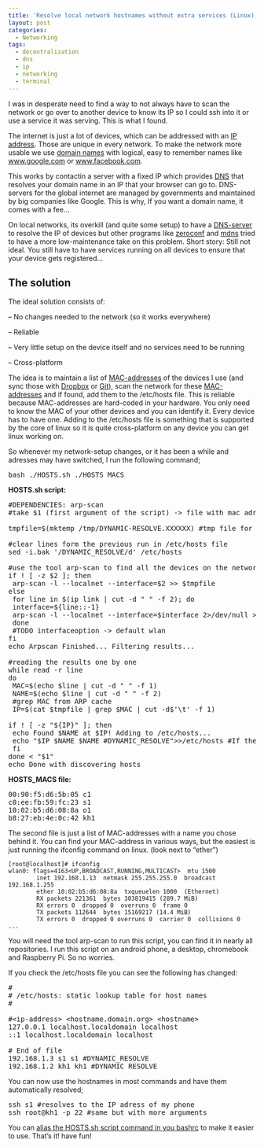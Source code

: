 ```yaml
---
title: 'Resolve local network hostnames without extra services (Linux)'
layout: post
categories:
  - Networking
tags:
  - decentralization
  - dns
  - ip
  - networking
  - terminal
---
```

I was in desperate need to find a way to not always have to scan the network or go over to another device to know its IP so I could ssh into it or use a service it was serving. This is what I found.

The internet is just a lot of devices, which can be addressed with an [IP address](https://en.wikipedia.org/wiki/IP_address). Those are unique in every network. To make the network more usable we use [domain names](https://en.wikipedia.org/wiki/Domain_name) with logical, easy to remember names like www.google.com or www.facebook.com.

This works by contactin a server with a fixed IP which provides [DNS](https://nl.wikipedia.org/wiki/Domain_Name_System) that resolves your domain name in an IP that your browser can go to. DNS-servers for the global internet are managed by governments and maintained by big companies like Google. This is why, If you want a domain name, it comes with a fee&#8230;

On local networks, its overkill (and quite some setup) to have a [DNS-server](https://www.lifewire.com/what-is-a-dns-server-2625854) to resolve the IP of devices but other programs like [zeroconf](https://nl.wikipedia.org/wiki/Zeroconf) and [mdns](https://en.wikipedia.org/wiki/Multicast_DNS) tried to have a more low-maintenance take on this problem. Short story: Still not ideal. You still have to have services running on all devices to ensure that your device gets registered&#8230;

## The solution

The ideal solution consists of:
  
&#8211; No changes needed to the network (so it works everywhere)
  
&#8211; Reliable
  
&#8211; Very little setup on the device itself and no services need to be running
  
&#8211; Cross-platform

The idea is to maintain a list of [MAC-addresses](https://en.wikipedia.org/wiki/MAC_address) of the devices I use (and sync those with [Dropbox](https://www.dropbox.com/) or [Git](https://git-scm.com/)), scan the network for these [MAC-addresses](https://en.wikipedia.org/wiki/MAC_address) and if found, add them to the /etc/hosts file. This is reliable because MAC-addresses are hard-coded in your hardware. You only need to know the MAC of your other devices and you can identify it. Every device has to have one. Adding to the /etc/hosts file is something that is supported by the core of linux so it is quite cross-platform on any device you can get linux working on.

So whenever my network-setup changes, or it has been a while and adresses may have switched, I run the following command;

<pre>bash ./HOSTS.sh ./HOSTS_MACS</pre>

**HOSTS.sh script:**

<pre>#DEPENDENCIES: arp-scan
#take $1 (first argument of the script) -&gt; file with mac adresses + hostname

tmpfile=$(mktemp /tmp/DYNAMIC-RESOLVE.XXXXXX) #tmp file for temporary results

#clear lines form the previous run in /etc/hosts file
sed -i.bak '/DYNAMIC_RESOLVE/d' /etc/hosts

#use the tool arp-scan to find all the devices on the network
if ! [ -z $2 ]; then
 arp-scan -l --localnet --interface=$2 &gt;&gt; $tmpfile
else
 for line in $(ip link | cut -d " " -f 2); do
 interface=${line::-1}
 arp-scan -l --localnet --interface=$interface 2&gt;/dev/null &gt;&gt; $tmpfile
 done
 #TODO interfaceoption -&gt; default wlan
fi
echo Arpscan Finished... Filtering results...

#reading the results one by one
while read -r line
do
 MAC=$(echo $line | cut -d " " -f 1)
 NAME=$(echo $line | cut -d " " -f 2)
 #grep MAC from ARP cache
 IP=$(cat $tmpfile | grep $MAC | cut -d$'\t' -f 1)

if ! [ -z "${IP}" ]; then
 echo Found $NAME at $IP! Adding to /etc/hosts...
 echo "$IP $NAME $NAME #DYNAMIC_RESOLVE"&gt;&gt;/etc/hosts #If the MAC is found, add to the /etc/hosts file
 fi 
done &lt; "$1"
echo Done with discovering hosts</pre>

**HOSTS_MACS file:**

<pre>00:90:f5:d6:5b:05 c1
c0:ee:fb:59:fc:23 s1
10:02:b5:d6:08:8a o1
b8:27:eb:4e:0c:42 kh1</pre>

The second file is just a list of MAC-addresses with a name you chose behind it. You can find your MAC-address in various ways, but the easiest is just running the ifconfig command on linux. (look next to &#8220;ether&#8221;)

```
[root@localhost]# ifconfig
wlan0: flags=4163<UP,BROADCAST,RUNNING,MULTICAST>  mtu 1500
        inet 192.168.1.13  netmask 255.255.255.0  broadcast 192.168.1.255
        ether 10:02:b5:d6:08:8a  txqueuelen 1000  (Ethernet)
        RX packets 221361  bytes 303819415 (289.7 MiB)
        RX errors 0  dropped 0  overruns 0  frame 0
        TX packets 112644  bytes 15169217 (14.4 MiB)
        TX errors 0  dropped 0 overruns 0  carrier 0  collisions 0
...
```

You will need the tool arp-scan to run this script, you can find it in nearly all repositories. I run this script on an android phone, a desktop, chromebook and Raspberry Pi. So no worries.

If you check the /etc/hosts file you can see the following has changed:

<pre>#
# /etc/hosts: static lookup table for host names
#

#&lt;ip-address&gt; &lt;hostname.domain.org&gt; &lt;hostname&gt;
127.0.0.1 localhost.localdomain localhost
::1 localhost.localdomain localhost

# End of file
192.168.1.3 s1 s1 #DYNAMIC_RESOLVE
192.168.1.2 kh1 kh1 #DYNAMIC_RESOLVE</pre>

You can now use the hostnames in most commands and have them automatically resolved;

<pre>ssh s1 #resolves to the IP adress of my phone
ssh root@kh1 -p 22 #same but with more arguments</pre>

You can [alias the HOSTS.sh script command in you bashrc](https://demgeeks.com/qt-make-the-command-line-easier-with-aliases-and-functions/) to make it easier to use. That&#8217;s it! have fun!
